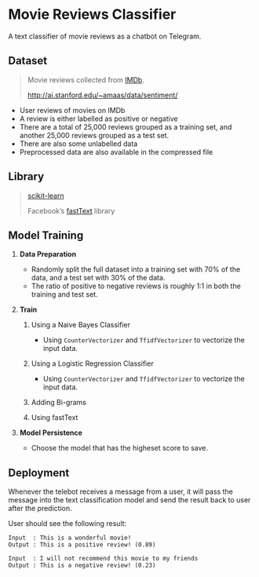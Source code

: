 # Movie Reviews Classifier

A text classifier of movie reviews as a chatbot on Telegram.

## Dataset

>  Movie reviews collected from [IMDb](https://www.imdb.com/).
>
> http://ai.stanford.edu/~amaas/data/sentiment/

- User reviews of movies on IMDb
- A review is either labelled as positive or negative
- There are a total of 25,000 reviews grouped as a training set, and another 25,000 reviews grouped as a test set.
- There are also some unlabelled data
- Preprocessed data are also available in the compressed file

## Library

> [scikit-learn](https://scikit-learn.org/)
>
> Facebook’s [fastText](https://github.com/facebookresearch/fastText) library

## Model Training

1. **Data Preparation**
   - Randomly split the full dataset into a training set with 70% of the data, and a test set with 30% of the data.
   - The ratio of positive to negative reviews is roughly 1:1 in both the training and test set.

2. **Train**

   1. Using a Naive Bayes Classifier

      - Using `CounterVectorizer` and `TfidfVectorizer` to vectorize the input data.

   2. Using a Logistic Regression Classifier

      - Using `CounterVectorizer` and `TfidfVectorizer` to vectorize the input data.

   3. Adding Bi-grams

   4. Using fastText

3. **Model Persistence**
   - Choose the model that has the higheset score to save.

## Deployment

Whenever the telebot receives a message from a user, it will pass the message into the text classification model and send the result back to user after the prediction. 

User should see the following result:

```
Input  : This is a wonderful movie!
Output : This is a positive review! (0.89)

Input  : I will not recommend this movie to my friends
Output : This is a negative review! (0.23)
```

